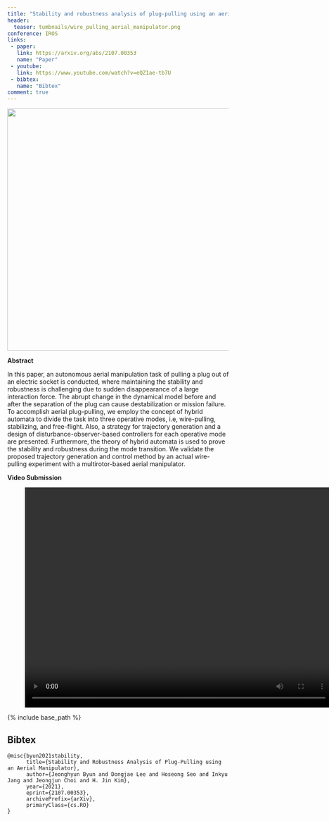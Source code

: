 ```yaml
---
title: "Stability and robustness analysis of plug-pulling using an aerial manipulator"
header:
  teaser: tumbnails/wire_pulling_aerial_manipulator.png
conference: IROS
links: 
 - paper: 
   link: https://arxiv.org/abs/2107.00353
   name: "Paper"
 - youtube:
   link: https://www.youtube.com/watch?v=eQZ1ae-tb7U
 - bibtex:
   name: "Bibtex"
comment: true
---
```


<center><img src="/images/tumbnails/wire_pulling_aerial_manipulator.png" width="550" height="550"></center>


**Abstract**

In this paper, an autonomous aerial manipulation task of pulling a plug out of an electric socket is conducted, where maintaining the stability and robustness is challenging due to sudden disappearance of a large interaction force. The abrupt change in the dynamical model before and after the separation of the plug can cause destabilization or mission failure. To accomplish aerial plug-pulling, we employ the concept of hybrid automata to divide the task into three operative modes, i.e, wire-pulling, stabilizing, and free-flight. Also, a strategy for trajectory generation and a design of disturbance-observer-based controllers for each operative mode are presented. Furthermore, the theory of hybrid automata is used to prove the stability and robustness during the mode transition. We validate the proposed trajectory generation and control method by an actual wire-pulling experiment with a multirotor-based aerial manipulator.

**Video Submission**
<figure class="video_container">
  <center><video width = "700" height="500" controls="true" allowfullscreen="true" poster="">
    <source src="/videos/JHByun_IROS21_final.mp4" type="video/mp4">
  </video></center>
</figure>

{% include base_path %}

## Bibtex <a id="bibtex"></a>
```
@misc{byun2021stability,
      title={Stability and Robustness Analysis of Plug-Pulling using an Aerial Manipulator}, 
      author={Jeonghyun Byun and Dongjae Lee and Hoseong Seo and Inkyu Jang and Jeongjun Choi and H. Jin Kim},
      year={2021},
      eprint={2107.00353},
      archivePrefix={arXiv},
      primaryClass={cs.RO}
}
```
